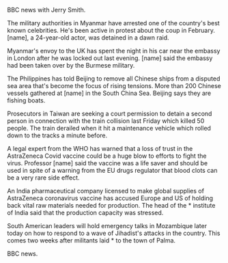 BBC news with Jerry Smith.

The military authorities in Myanmar have arrested one of the country's best known celebrities. He's been active in protest about the coup in February. [name], a 24-year-old actor, was detained in a dawn raid.

Myanmar's envoy to the UK has spent the night in his car near the embassy in London after he was locked out last evening. [name] said the embassy had been taken over by the Burmese military.

The Philippines has told Beijing to remove all Chinese ships from a disputed sea area that's become the focus of rising tensions. More than 200 Chinese vessels gathered at [name] in the South China Sea. Beijing says they are fishing boats.

Prosecutors in Taiwan are seeking a court permission to detain a second person in connection with the train collision last Friday which killed 50 people. The train derailed when it hit a maintenance vehicle which rolled down to the tracks a minute before.

A legal expert from the WHO has warned that a loss of trust in the AstraZeneca Covid vaccine could be a huge blow to efforts to fight the virus. Professor [name] said the vaccine was a life saver and should be used in spite of a warning from the EU drugs regulator that blood clots can be a very rare side effect.

An India pharmaceutical company licensed to make global supplies of AstraZeneca coronavirus vaccine has accused Europe and US of holding back vital raw materials needed for production. The head of the * institute of India said that the production capacity was stressed. 

South American leaders will hold emergency talks in Mozambique later today on how to respond to a wave of Jihadist's attacks in the country. This comes two weeks after militants laid * to the town of Palma.

BBC news.

